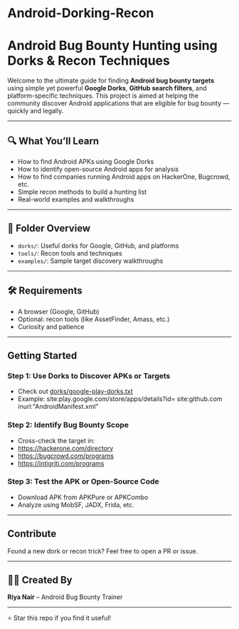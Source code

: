 # Android-Dorking-Recon
# Android Bug Bounty Hunting using Dorks & Recon Techniques

Welcome to the ultimate guide for finding **Android bug bounty targets** using simple yet powerful **Google Dorks**, **GitHub search filters**, and platform-specific techniques. This project is aimed at helping the community discover Android applications that are eligible for bug bounty — quickly and legally.

---

## 🔍 What You’ll Learn
- How to find Android APKs using Google Dorks
- How to identify open-source Android apps for analysis
- How to find companies running Android apps on HackerOne, Bugcrowd, etc.
- Simple recon methods to build a hunting list
- Real-world examples and walkthroughs

---

## 📁 Folder Overview
- `dorks/`: Useful dorks for Google, GitHub, and platforms
- `tools/`: Recon tools and techniques
- `examples/`: Sample target discovery walkthroughs

---

## 🛠 Requirements
- A browser (Google, GitHub)
- Optional: recon tools (like AssetFinder, Amass, etc.)
- Curiosity and patience

---

## Getting Started

### Step 1: Use Dorks to Discover APKs or Targets
- Check out [dorks/google-play-dorks.txt](./dorks/google-play-dorks.txt)
- Example:
site:play.google.com/store/apps/details?id=
site:github.com inurl:"AndroidManifest.xml"

### Step 2: Identify Bug Bounty Scope
- Cross-check the target in:
- https://hackerone.com/directory
- https://bugcrowd.com/programs
- https://intigriti.com/programs

### Step 3: Test the APK or Open-Source Code
- Download APK from APKPure or APKCombo
- Analyze using MobSF, JADX, Frida, etc.

---

## Contribute
Found a new dork or recon trick? Feel free to open a PR or issue.

---

## 👨‍🏫 Created By
**Riya Nair** – Android Bug Bounty Trainer  

---

⭐️ Star this repo if you find it useful!
